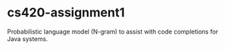 # cs420-assignment1
Probabilistic language model (N-gram) to assist with code completions for Java systems.
